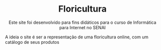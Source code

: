 <h1 align="center">Floricultura</h1>
<p align="center">Este site foi desenvolvido para fins didáticos para o curso de Informática para Internet no SENAI</p>
<p>A ideia o site é ser a representação de uma floricultura online, com um catálogo de seus produtos</p>
